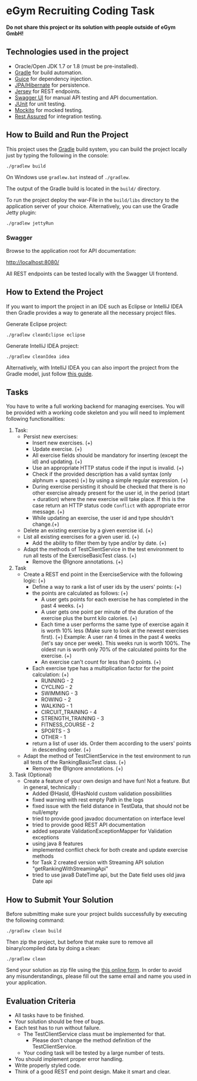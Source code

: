# eGym Recruiting Coding Task

**Do not share this project or its solution with people outside of eGym GmbH!**

## Technologies used in the project

* Oracle/Open JDK 1.7 or 1.8 (must be pre-installed).
* [Gradle](http://gradle.org/) for build automation.
* [Guice](https://github.com/google/guice) for dependency injection.
* [JPA/Hibernate](http://hibernate.org/orm/) for persistence.
* [Jersey](https://jersey.java.net/) for REST endpoints.
* [Swagger UI](https://github.com/swagger-api/swagger-ui) for manual API testing and API documentation.
* [JUnit](http://junit.org/junit4/) for unit testing.
* [Mockito](http://mockito.org/) for mocked testing.
* [Rest Assured](https://github.com/rest-assured/rest-assured) for integration testing.

## How to Build and Run the Project

This project uses the [Gradle](https://gradle.org) build system, you can build the project locally just by typing the
following in the console:

```
./gradlew build
```

On Windows use `gradlew.bat` instead of `./gradlew`.

The output of the Gradle build is located in the  `build/` directory.

To run the project deploy the war-File in the `build/libs` directory to the application server of your choice.
Alternatively, you can use the Gradle Jetty plugin:

```
./gradlew jettyRun
```

### Swagger

Browse to the application root for API documentation:

[http://localhost:8080/](http://localhost:8080)

All REST endpoints can be tested locally with the Swagger UI frontend.

## How to Extend the Project

If you want to import the project in an IDE such as Eclipse or IntelliJ IDEA then Gradle provides a way to generate all
the necessary project files.

Generate Eclipse project:
```
./gradlew cleanEclipse eclipse
```

Generate IntelliJ IDEA project:
```
./gradlew cleanIdea idea
```

Alternatively, with IntelliJ IDEA you can also import the project from the Gradle model,
just follow [this guide](https://www.jetbrains.com/help/idea/2016.1/importing-project-from-gradle-model.html).

## Tasks

You have to write a full working backend for managing exercises.
You will be provided with a working code skeleton and you will need to implement following functionalities:

1. Task:
    - Persist new exercises:
        - Insert new exercises. (+)
        - Update exercise. (+)
        - All exercise fields should be mandatory for inserting (except the id) and updating. (+)
        - Use an appropriate HTTP status code if the input is invalid. (+)
        - Check if the provided description has a valid syntax (only alphnum + spaces) (+)
          by using a simple regular expression. (+)
        - During exercise persisting it should be checked that there
          is no other exercise already present for the user id, in the
          period (start + duration) where the new exercise will take place.
          If this is the case return an HTTP status code `Conflict` with appropriate
          error message. (+)
        - While updating an exercise, the user id and type shouldn't change.(+)
    - Delete an existing exercise by a given exercise id. (+)
    - List all existing exercises for a given user id. (+)
        - Add the ability to filter them by type and/or by date. (+)
    - Adapt the methods of TestClientService in the test environment to run all tests of the ExerciseBasicTest class. (+)
        - Remove the @Ignore annotations. (+)
2. Task
    - Create a REST end point in the ExerciseService with the following logic: (+)
        - Define a way to rank a list of user ids by the users' points: (+)
        - the points are calculated as follows: (+)
            - A user gets points for each exercise he has completed in the past 4 weeks. (+)
            - A user gets one point per minute of the duration of the exercise plus the burnt kilo calories. (+)
            - Each time a user performs the same type of exercise again it is worth 10% less (Make sure to look at the newest exercises first). (+)
                Example: A user ran 4 times in the past 4 weeks (let's say once per week).
                This weeks run is worth 100%. The oldest run is worth only 70% of the calculated points for the exercise. (+)
            - An exercise can't count for less than 0 points. (+)
        - Each exercise type has a multiplication factor for the point calculation: (+)
            - RUNNING - 2
            - CYCLING - 2
            - SWIMMING - 3
            - ROWING - 2
            - WALKING - 1
            - CIRCUIT_TRAINING - 4
            - STRENGTH_TRAINING - 3
            - FITNESS_COURSE - 2
            - SPORTS - 3
            - OTHER - 1
        - return a list of user ids. Order them according to the users' points in descending order. (+)
    - Adapt the method of TestClientService in the test environment to run all tests of the RankingBasicTest class. (+)
        - Remove the @Ignore annotations. (+)
3. Task (Optional)
    - Create a feature of your own design and have fun!
        Not a feature. But in general, technically :
        - Added @HasId, @HasNoId custom validation possibilities
        - fixed warning with rest empty Path in the logs
        - fixed issue with the field distance in TestData, that should not be null/empty
        - tried to provide good javadoc documentation on interface level
        - tried to provide good REST API documentation
        - added separate ValidationExceptionMapper for Validation exceptions
        - using java 8 features
        - implemented conflict check for both create and update exercise methods
        - for Task 2 created version with Streaming API solution "getRankingWithStreamingApi"
        - tried to use java8 DateTime api, but the Date field uses old java Date api

## How to Submit Your Solution

Before submitting make sure your project builds successfully by executing the following command:
```
./gradlew clean build
```

Then zip the project, but before that make sure to remove all binary/compiled data by doing a clean:
```
./gradlew clean
```

Send your solution as zip file using the [this online form](https://script.google.com/a/macros/egym.de/s/AKfycbwVMmgwNOQ_iq1Vk3z-FyJU_eQdx8QvzVUx9wbaFEXFNxi0uYnc/exec).
In order to avoid any misunderstandings, please fill out the same email and name you used in your application.

## Evaluation Criteria

- All tasks have to be finished.
- Your solution should be free of bugs.
- Each test has to run without failure.
  - The TestClientService class must be implemented for that.
    - Please don't change the method definition of the TestClientService.
  - Your coding task will be tested by a large number of tests.
- You should implement proper error handling.
- Write properly styled code.
- Think of a good REST end point design. Make it smart and clear.
